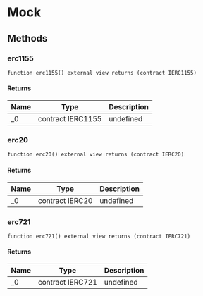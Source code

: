 # Mock









## Methods

### erc1155

```solidity
function erc1155() external view returns (contract IERC1155)
```






#### Returns

| Name | Type | Description |
|---|---|---|
| _0 | contract IERC1155 | undefined |

### erc20

```solidity
function erc20() external view returns (contract IERC20)
```






#### Returns

| Name | Type | Description |
|---|---|---|
| _0 | contract IERC20 | undefined |

### erc721

```solidity
function erc721() external view returns (contract IERC721)
```






#### Returns

| Name | Type | Description |
|---|---|---|
| _0 | contract IERC721 | undefined |




